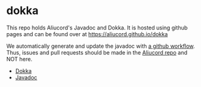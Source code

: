 # dokka

This repo holds Aliucord's Javadoc and Dokka. It is hosted using github pages and can be found over at https://aliucord.github.io/dokka

We automatically generate and update the javadoc with [a github workflow](https://github.com/Aliucord/Aliucord/blob/main/.github/workflows/generate-dokka.yml). 
Thus, issues and pull requests should be made in the [Aliucord repo](https://github.com/Aliucord/Aliucord) and NOT here.

- [Dokka](https://aliucord.github.io/dokka/html)
- [Javadoc](https://aliucord.github.io/dokka/javadoc)

